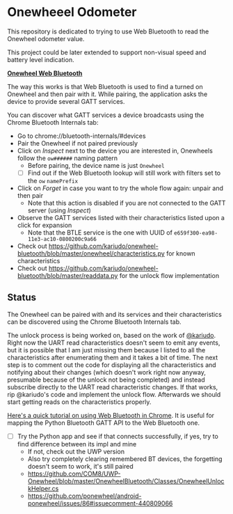 # Onewheeel Odometer

This repository is dedicated to trying to use Web Bluetooth to read the Onewheel odometer value.

This project could be later extended to support non-visual speed and battery level indication.

[**Onewheel Web Bluetooth**](https://tomashubelbauer.github.io/onewheel-odometer/)

The way this works is that Web Bluetooth is used to find a turned on Onewheel and then pair with it.
While pairing, the application asks the device to provide several GATT services.

You can discover what GATT services a device broadcasts using the Chrome Bluetooth Internals tab:

- Go to chrome://bluetooth-internals/#devices
- Pair the Onewheel if not paired previously
- Click on *Inspect* next to the device you are interested in, Onewheels follow the `ow######` naming pattern
  - Before pairing, the device name is just `Onewheel`
  - [ ] Find out if the Web Bluetooth lookup will still work with filters set to the `ow` `namePrefix`
- Click on *Forget* in case you want to try the whole flow again: unpair and then pair
  - Note that this action is disabled if you are not connected to the GATT server (using *Inspect*)
- Observe the GATT services listed with their characteristics listed upon a click for expansion
  - Note that the BTLE service is the one with UUID of `e659f300-ea98-11e3-ac10-0800200c9a66`
- Check out https://github.com/kariudo/onewheel-bluetooth/blob/master/onewheel/characteristics.py for known characteristics
- Check out https://github.com/kariudo/onewheel-bluetooth/blob/master/readdata.py for the unlock flow implementation

## Status

The Onewheel can be paired with and its services and their characteristics can be discovered using the
Chrome Bluetooth Internals tab.

The unlock process is being worked on, based on the work of [@kariudo](https://github.com/kariudo/onewheel-bluetooth).
Right now the UART read characteristics doesn't seem to emit any events, but it is possible that I am just missing
them because I listed to all the characteristics after enumerating them and it takes a bit of time.
The next step is to comment out the code for displaying all the characteristics and notifying about their changes
(which doesn't work right now anyway, presumable because of the unlock not being completed) and instead subscribe
directly to the UART read characteristic changes. If that works, rip @kariudo's code and implement the unlock flow.
Afterwards we should start getting reads on the characteristics properly.

[Here's a quick tutorial on using Web Bluetooth in Chrome](https://developers.google.com/web/updates/2015/07/interact-with-ble-devices-on-the-web). It is useful for mapping the Python Bluetooth GATT API to the Web Bluetooth one.

- [ ] Try the Python app and see if that connects successfully, if yes, try to find difference between its impl and mine
  - If not, check out the UWP version
  - Also try completely clearing remembered BT devices, the forgetting doesn't seem to work, it's still paired
  - https://github.com/COM8/UWP-Onewheel/blob/master/OnewheelBluetooth/Classes/OnewheelUnlockHelper.cs
  - https://github.com/ponewheel/android-ponewheel/issues/86#issuecomment-440809066

